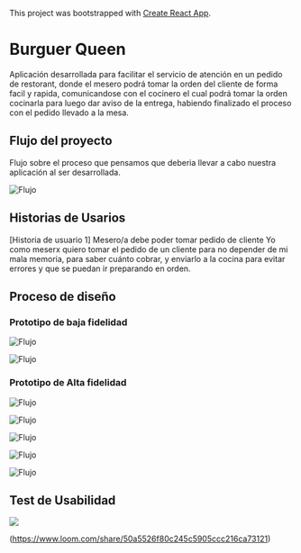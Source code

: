 This project was bootstrapped with [Create React App](https://github.com/facebook/create-react-app).

# Burguer Queen

Aplicación desarrollada para facilitar el servicio de atención en un pedido de restorant, donde el mesero podrá tomar la orden del cliente de forma facil y rapida, comunicandose con el cocinero el cual podrá tomar la orden cocinarla para luego dar aviso de la entrega, habiendo finalizado el proceso con el pedido llevado a la mesa.

## Flujo del proyecto

Flujo sobre el proceso que pensamos que deberia llevar a cabo nuestra aplicación al ser desarrollada.

![Flujo](./src/img/flujo.png "Flujo")

## Historias de Usarios

[Historia de usuario 1] Mesero/a debe poder tomar pedido de cliente
Yo como meserx quiero tomar el pedido de un cliente para no depender de mi mala memoria, para saber cuánto cobrar, y enviarlo a la cocina para evitar errores y que se puedan ir preparando en orden.

## Proceso de diseño

### Prototipo de baja fidelidad

![Flujo](./src/img/Prot_6.png "Flujo")

![Flujo](./src/img/Prot_7.png "Flujo")

### Prototipo de Alta fidelidad

![Flujo](./src/img/Prot_1.PNG "Flujo")

![Flujo](./src/img/Prot_2.PNG "Flujo")

![Flujo](./src/img/Prot_3.jpg "Flujo")

![Flujo](./src/img/Prot_4.png "Flujo")

![Flujo](./src/img/Prot_5.png "Flujo")

## Test de Usabilidad

[![](https://www.loom.com/share/50a5526f80c245c5905ccc216ca73121)]()

(https://www.loom.com/share/50a5526f80c245c5905ccc216ca73121)




